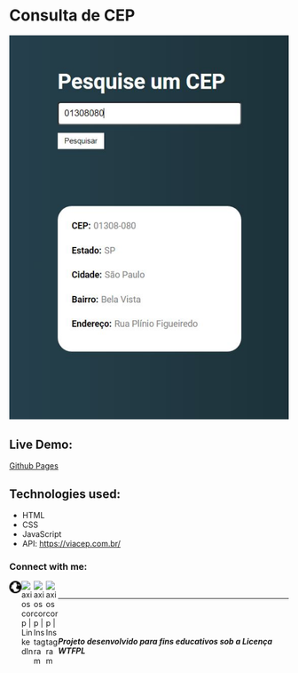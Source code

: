 # Consulta de CEP

![Layout do Projeto](https://github.com/henriquenocera/pesquisa-cep-correios/blob/main/layout.jpg?raw=true)

## Live Demo:
[Github Pages](https://henriquenocera.github.io/pesquisa-cep-correios/)

## Technologies used:
- HTML
- CSS
- JavaScript
- API: https://viacep.com.br/


### Connect with me:

[<img align="left" alt="axioscorp.com.br" width="22px" src="https://raw.githubusercontent.com/iconic/open-iconic/master/svg/globe.svg" />][website]
[<img align="left" alt="axioscorp | LinkedIn" width="22px" src="https://cdn.jsdelivr.net/npm/simple-icons@v3/icons/linkedin.svg" />][linkedin]
[<img align="left" alt="axioscorp | Instagram" width="22px" src="https://cdn.jsdelivr.net/npm/simple-icons@v3/icons/instagram.svg" />][instagram]
[<img align="left" alt="axioscorp | Instagram" width="22px" src="https://cdn.jsdelivr.net/npm/simple-icons@v3/icons/facebook.svg" />][facebook]

<br />


---


[website]: https://www.axioscorp.com.br/
[linkedin]: https://www.linkedin.com/in/henrique-nocera-7b850a1b5/
[instagram]: https://instagram.com/h_nocera/
[facebook]: https://facebook.com/henrique.nocera



<br />
<br />

##### Projeto desenvolvido para fins educativos sob a Licença WTFPL

